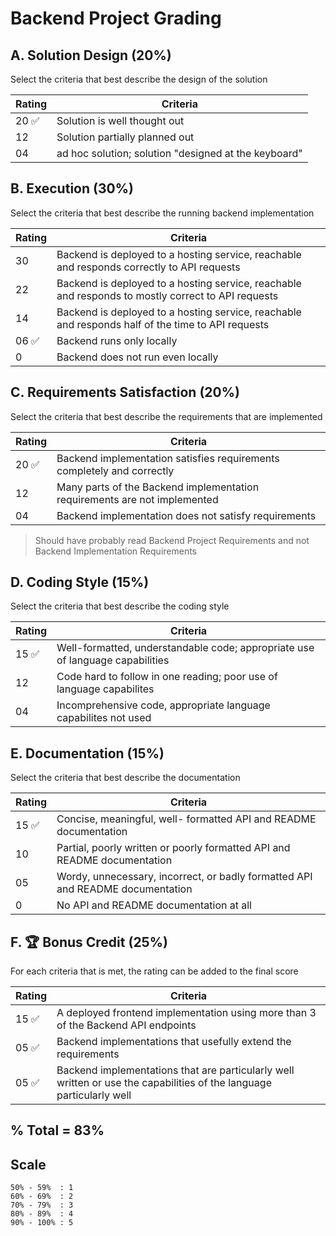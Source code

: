 # Backend Project Grading

## A. Solution Design (20%)

Select the criteria that best describe the design of the solution

| Rating | Criteria                                             |
|--------|------------------------------------------------------|
| 20 ✅   | Solution is well thought out                         |
| 12     | Solution partially planned out                       |
| 04     | ad hoc solution; solution "designed at the keyboard" |

## B. Execution (30%)

Select the criteria that best describe the running backend implementation

| Rating | Criteria                                                                                           |
|--------|----------------------------------------------------------------------------------------------------|
| 30     | Backend is deployed to a hosting service, reachable and responds correctly to API requests         |
| 22     | Backend is deployed to a hosting service, reachable and responds to mostly correct to API requests |
| 14     | Backend is deployed to a hosting service, reachable and responds half of the time to API requests  |
| 06 ✅   | Backend runs only locally                                                                          |
| 0      | Backend does not run even locally                                                                  |

## C. Requirements Satisfaction (20%)

Select the criteria that best describe the requirements that are implemented

| Rating | Criteria                                                                  |
|--------|---------------------------------------------------------------------------|
| 20 ✅   | Backend implementation satisfies requirements completely and correctly    |
| 12     | Many parts of the Backend implementation requirements are not implemented |
| 04     | Backend implementation does not satisfy requirements                      |

> Should have probably read Backend Project Requirements and not Backend Implementation Requirements

## D. Coding Style (15%)

Select the criteria that best describe the coding style

| Rating | Criteria                                                                      |
|--------|-------------------------------------------------------------------------------|
| 15 ✅   | Well-formatted, understandable code; appropriate use of language capabilities |
| 12     | Code hard to follow in one reading; poor use of language capabilites          |
| 04     | Incomprehensive code, appropriate language capabilites not used               |

## E. Documentation (15%)

Select the criteria that best describe the documentation

| Rating | Criteria                                                                       |
|--------|--------------------------------------------------------------------------------|
| 15 ✅   | Concise, meaningful, well- formatted API and README documentation              |
| 10     | Partial, poorly written or poorly formatted API and README documentation       |
| 05     | Wordy, unnecessary, incorrect, or badly formatted API and README documentation |
| 0      | No API and README documentation at all                                         |

## F. 🏆 Bonus Credit (25%)

For each criteria that is met, the rating can be added to the final score

| Rating | Criteria                                                                                                             |
|--------|----------------------------------------------------------------------------------------------------------------------|
| 15 ✅   | A deployed frontend implementation using more than 3 of the Backend API endpoints                                    |
| 05 ✅   | Backend implementations that usefully extend the requirements                                                        |
| 05 ✅   | Backend implementations that are particularly well written or use the capabilities of the language particularly well |

## % Total = 83%

## Scale

    50% - 59%  : 1
    60% - 69%  : 2 
    70% - 79%  : 3
    80% - 89%  : 4
    90% - 100% : 5
